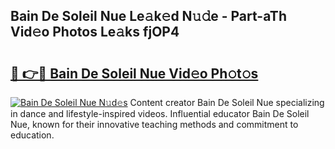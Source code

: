 ## Bain De Soleil Nue Le𝚊k𝚎d N𝚞𝚍e - Part-aTh Vid𝚎o Photos Le𝚊ks fjOP4

# <h2><a href="http://fb9k104.evod.top/?m=Bain+De+Soleil+Nue">🔗 👉🔴 Bain De Soleil Nue Vid𝚎o Ph𝚘t𝚘s</a></h2>

[![Bain De Soleil Nue N𝚞d𝚎s](https://i.imgur.com/8V9OHl7.gif)](http://fb9k104.evod.top/?m=Bain+De+Soleil+Nue)
Content creator Bain De Soleil Nue specializing in dance and lifestyle-inspired videos. Influential educator Bain De Soleil Nue, known for their innovative teaching methods and commitment to education. 
